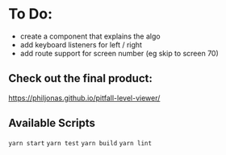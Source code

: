 # To Do:
- create a component that explains the algo
- add keyboard listeners for left / right
- add route support for screen number (eg skip to screen 70)

## Check out the final product:
https://philjonas.github.io/pitfall-level-viewer/

## Available Scripts
`yarn start` `yarn test` `yarn build` `yarn lint`